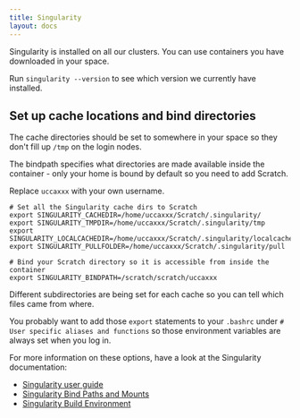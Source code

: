 ```yaml
---
title: Singularity
layout: docs
---
```


Singularity is installed on all our clusters. You can use containers you have downloaded in your space.

Run `singularity --version` to see which version we currently have installed. 

## Set up cache locations and bind directories

The cache directories should be set to somewhere in your space so they don't fill up `/tmp` on the login nodes.

The bindpath specifies what directories are made available inside the container - only your home is bound by default so you need to add Scratch.

Replace `uccaxxx` with your own username.

```
# Set all the Singularity cache dirs to Scratch
export SINGULARITY_CACHEDIR=/home/uccaxxx/Scratch/.singularity/
export SINGULARITY_TMPDIR=/home/uccaxxx/Scratch/.singularity/tmp
export SINGULARITY_LOCALCACHEDIR=/home/uccaxxx/Scratch/.singularity/localcache
export SINGULARITY_PULLFOLDER=/home/uccaxxx/Scratch/.singularity/pull

# Bind your Scratch directory so it is accessible from inside the container
export SINGULARITY_BINDPATH=/scratch/scratch/uccaxxx
```

Different subdirectories are being set for each cache so you can tell which files came from where.

You probably want to add those `export` statements to your `.bashrc` under `# User specific aliases and functions` so those environment variables are always set when you log in.

For more information on these options, have a look at the Singularity documentation:
* [Singularity user guide](https://sylabs.io/guides/2.6/user-guide/index.html)
* [Singularity Bind Paths and Mounts](https://sylabs.io/guides/2.6/user-guide/bind_paths_and_mounts.html)
* [Singularity Build Environment](https://sylabs.io/guides/2.6/user-guide/build_environment.html)

